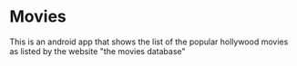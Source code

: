 # Movies
This is an android app that shows the list of the popular hollywood movies as listed by the website "the movies database"
